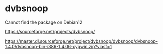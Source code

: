 # dvbsnoop

Cannot find the package on Debian12

https://sourceforge.net/projects/dvbsnoop/

https://master.dl.sourceforge.net/project/dvbsnoop/dvbsnoop/dvbsnoop-1.4.0/dvbsnoop-bin-i386-1.4.06-cygwin.zip?viasf=1

